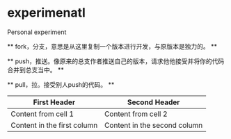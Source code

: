 # experimenatl
Personal experiment

** fork，分支，意思是从这里复制一个版本进行开发，与原版本是独力的。 **

** push，推送。像原来的总支作者推送自己的版本，请求他他接受并将你的代码合并到总支当中。 **

** pull，拉。接受别人push的代码。 **

First Header | Second Header
------------ | -------------
Content from cell 1 | Content from cell 2
Content in the first column | Content in the second column
